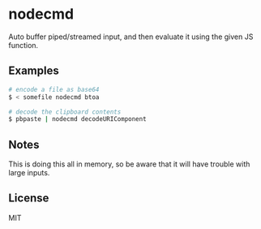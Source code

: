 nodecmd
=======

Auto buffer piped/streamed input, and then evaluate it using the given JS function.

Examples
--------

```sh
# encode a file as base64
$ < somefile nodecmd btoa

# decode the clipboard contents
$ pbpaste | nodecmd decodeURIComponent
```

Notes
-----

This is doing this all in memory, so be aware that it will have trouble with large inputs. 

License
-------

MIT

